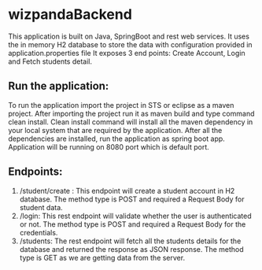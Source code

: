# wizpandaBackend
This application is built on Java, SpringBoot and rest web services. It uses the in memory H2 database to store the data with configuration provided in application.properties file 
It exposes 3 end points: Create Account, Login and Fetch students detail.

## Run the application:
To run the application import the project in STS or eclipse as a maven project. After importing the project run it as maven build and type command clean install.
Clean install command will install all the maven dependency in your local system that are required by the application.
After all the dependencies are installed, run the application as spring boot app. Application will be running on 8080 port which is default port.

## Endpoints:
1. /student/create : This endpoint will create a student account in H2 database. The method type is POST and required a Request Body for student data.
2. /login: This rest endpoint will validate whether the user is authenticated or not. The method type is POST and required a Request Body for the credentials.
3. /students: The rest endpoint will fetch all the students details for the database and returned the response as JSON response. The method type is GET as we are getting data from the server.
